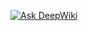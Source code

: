 [![Ask DeepWiki](https://deepwiki.com/badge.svg)](https://deepwiki.com/weidoudou7/tomato-clock-app)
